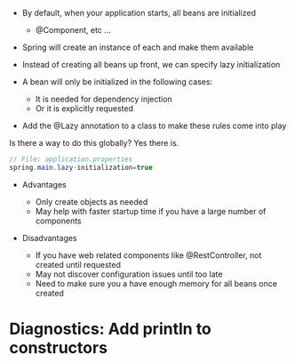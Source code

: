 
- By default, when your application starts, all beans are initialized
	- @Component, etc ...


- Spring will create an instance of each and make them available


- Instead of creating all beans up front, we can specify lazy initialization

- A bean will only be initialized in the following cases:
	- It is needed for dependency injection
	- Or it is explicitly requested

- Add the @Lazy annotation to a class to make these rules come into play


Is there a way to do this globally? Yes there is.

```java
// File: application.properties
spring.main.lazy-initialization=true
```

- Advantages
	- Only create objects as needed
	- May help with faster startup time if you have a large number of components

- Disadvantages
	- If you have web related components like @RestController, not created until requested
	- May not discover configuration issues until too late
	- Need to make sure you a have enough memory for all beans once created
# Diagnostics: Add println to constructors

